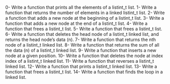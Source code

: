 0-	Write a function that prints all the elements of a listint_t list.
1-	Write a function that returns the number of elements in a linked listint_t list.
2-	Write a function that adds a new node at the beginning of a listint_t list.
3-	Write a function that adds a new node at the end of a listint_t list.
4-	Write a function that frees a listint_t list.
5-	Write a function that frees a listint_t list.
6-	Write a function that deletes the head node of a listint_t linked list, and returns the head node’s data (n).
7-	Write a function that returns the nth node of a listint_t linked list.
8-	Write a function that returns the sum of all the data (n) of a listint_t linked list.
9-	Write a function that inserts a new node at a given position.
10-	Write a function that deletes the node at index index of a listint_t linked list.
11-	Write a function that reverses a listint_t linked list.
12-	Write a function that prints a listint_t linked list.
13-	Write a function that frees a listint_t list.
14-	Write a function that finds the loop in a linked list.
